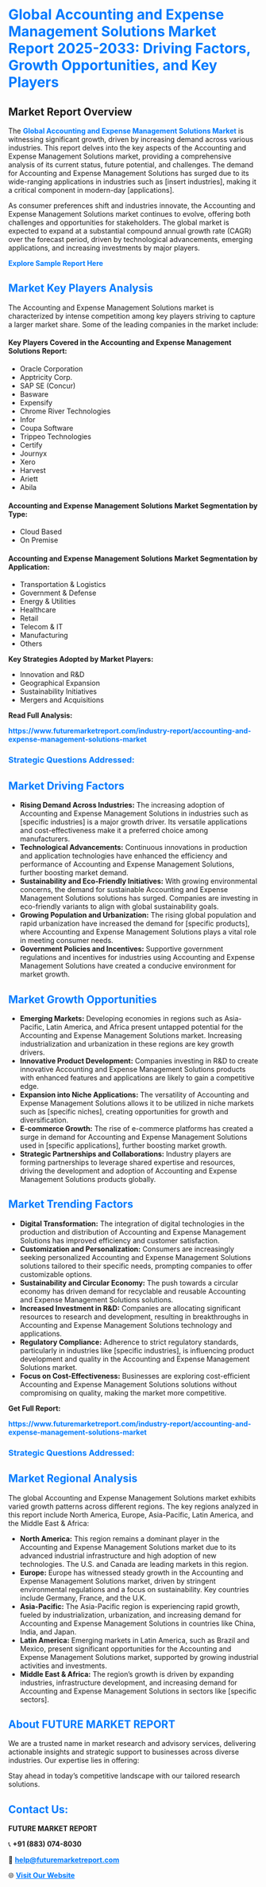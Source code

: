 <h1 style="color: #007BFF;">Global Accounting and Expense Management Solutions Market Report 2025-2033: Driving Factors, Growth Opportunities, and Key Players</h1>

<section id="overview">
<h2>Market Report Overview</h2>
<p>The <a href="https://www.futuremarketreport.com/industry-report/accounting-and-expense-management-solutions-market" style="color: #007BFF; text-decoration: none;"><strong>Global Accounting and Expense Management Solutions Market</strong></a> is witnessing significant growth, driven by increasing demand across various industries. This report delves into the key aspects of the Accounting and Expense Management Solutions market, providing a comprehensive analysis of its current status, future potential, and challenges. The demand for Accounting and Expense Management Solutions has surged due to its wide-ranging applications in industries such as [insert industries], making it a critical component in modern-day [applications].</p>
<p>As consumer preferences shift and industries innovate, the Accounting and Expense Management Solutions market continues to evolve, offering both challenges and opportunities for stakeholders. The global market is expected to expand at a substantial compound annual growth rate (CAGR) over the forecast period, driven by technological advancements, emerging applications, and increasing investments by major players.</p>
</section>

<section id="overview">
<p><a href="https://www.futuremarketreport.com/request-sample/reportId=47977" style="color: #007BFF; text-decoration: none;"><strong>Explore Sample Report Here</strong></a></p>
</section>

<section id="key-players">
<h2 style="color: #007BFF;">Market Key Players Analysis</h2>
<p>The Accounting and Expense Management Solutions market is characterized by intense competition among key players striving to capture a larger market share. Some of the leading companies in the market include:</p>
<h4>Key Players Covered in the Accounting and Expense Management Solutions Report:</h4>
<ul><li>Oracle Corporation</li><li>Apptricity Corp.</li><li>SAP SE (Concur)</li><li>Basware</li><li>Expensify</li><li>Chrome River Technologies</li><li>Infor</li><li>Coupa Software</li><li>Trippeo Technologies</li><li>Certify</li><li>Journyx</li><li>Xero</li><li>Harvest</li><li>Ariett</li><li>Abila</li></ul>
<h4>Accounting and Expense Management Solutions Market Segmentation by Type:</h4>
<ul><li>Cloud Based</li><li>On Premise</li></ul>

<h4>Accounting and Expense Management Solutions Market Segmentation by Application:</h4>
<ul><li>Transportation &amp; Logistics</li><li>Government &amp; Defense</li><li>Energy &amp; Utilities</li><li>Healthcare</li><li>Retail</li><li>Telecom &amp; IT</li><li>Manufacturing</li><li>Others</li></ul>
<p><strong>Key Strategies Adopted by Market Players:</strong></p>
<ul>
<li>Innovation and R&D</li>
<li>Geographical Expansion</li>
<li>Sustainability Initiatives</li>
<li>Mergers and Acquisitions</li>
</ul>
</section>

<section>
<p><strong>Read Full Analysis: </strong></p><a href="https://www.futuremarketreport.com/industry-report/accounting-and-expense-management-solutions-market" style="color: #007BFF; text-decoration: none;"><strong>https://www.futuremarketreport.com/industry-report/accounting-and-expense-management-solutions-market</strong></a>
<h3 style="color: #007BFF;">Strategic Questions Addressed:</h3>
</section>

<section id="driving-factors">
<h2 style="color: #007BFF;">Market Driving Factors</h2>
<ul>
<li><strong>Rising Demand Across Industries:</strong> The increasing adoption of Accounting and Expense Management Solutions in industries such as [specific industries] is a major growth driver. Its versatile applications and cost-effectiveness make it a preferred choice among manufacturers.</li>
<li><strong>Technological Advancements:</strong> Continuous innovations in production and application technologies have enhanced the efficiency and performance of Accounting and Expense Management Solutions, further boosting market demand.</li>
<li><strong>Sustainability and Eco-Friendly Initiatives:</strong> With growing environmental concerns, the demand for sustainable Accounting and Expense Management Solutions solutions has surged. Companies are investing in eco-friendly variants to align with global sustainability goals.</li>
<li><strong>Growing Population and Urbanization:</strong> The rising global population and rapid urbanization have increased the demand for [specific products], where Accounting and Expense Management Solutions plays a vital role in meeting consumer needs.</li>
<li><strong>Government Policies and Incentives:</strong> Supportive government regulations and incentives for industries using Accounting and Expense Management Solutions have created a conducive environment for market growth.</li>
</ul>
</section>

<section id="growth-opportunities">
<h2 style="color: #007BFF;">Market Growth Opportunities</h2>
<ul>
<li><strong>Emerging Markets:</strong> Developing economies in regions such as Asia-Pacific, Latin America, and Africa present untapped potential for the Accounting and Expense Management Solutions market. Increasing industrialization and urbanization in these regions are key growth drivers.</li>
<li><strong>Innovative Product Development:</strong> Companies investing in R&D to create innovative Accounting and Expense Management Solutions products with enhanced features and applications are likely to gain a competitive edge.</li>
<li><strong>Expansion into Niche Applications:</strong> The versatility of Accounting and Expense Management Solutions allows it to be utilized in niche markets such as [specific niches], creating opportunities for growth and diversification.</li>
<li><strong>E-commerce Growth:</strong> The rise of e-commerce platforms has created a surge in demand for Accounting and Expense Management Solutions used in [specific applications], further boosting market growth.</li>
<li><strong>Strategic Partnerships and Collaborations:</strong> Industry players are forming partnerships to leverage shared expertise and resources, driving the development and adoption of Accounting and Expense Management Solutions products globally.</li>
</ul>
</section>

<section id="trending-factors">
<h2 style="color: #007BFF;">Market Trending Factors</h2>
<ul>
<li><strong>Digital Transformation:</strong> The integration of digital technologies in the production and distribution of Accounting and Expense Management Solutions has improved efficiency and customer satisfaction.</li>
<li><strong>Customization and Personalization:</strong> Consumers are increasingly seeking personalized Accounting and Expense Management Solutions solutions tailored to their specific needs, prompting companies to offer customizable options.</li>
<li><strong>Sustainability and Circular Economy:</strong> The push towards a circular economy has driven demand for recyclable and reusable Accounting and Expense Management Solutions solutions.</li>
<li><strong>Increased Investment in R&D:</strong> Companies are allocating significant resources to research and development, resulting in breakthroughs in Accounting and Expense Management Solutions technology and applications.</li>
<li><strong>Regulatory Compliance:</strong> Adherence to strict regulatory standards, particularly in industries like [specific industries], is influencing product development and quality in the Accounting and Expense Management Solutions market.</li>
<li><strong>Focus on Cost-Effectiveness:</strong> Businesses are exploring cost-efficient Accounting and Expense Management Solutions solutions without compromising on quality, making the market more competitive.</li>
</ul>
</section>

<section>
<p><strong>Get Full Report: </strong></p><a href="https://www.futuremarketreport.com/industry-report/accounting-and-expense-management-solutions-market" style="color: #007BFF; text-decoration: none;"><strong>https://www.futuremarketreport.com/industry-report/accounting-and-expense-management-solutions-market</strong></a>
<h3 style="color: #007BFF;">Strategic Questions Addressed:</h3>
</section>


<section id="regional-analysis">
<h2 style="color: #007BFF;">Market Regional Analysis</h2>
<p>The global Accounting and Expense Management Solutions market exhibits varied growth patterns across different regions. The key regions analyzed in this report include North America, Europe, Asia-Pacific, Latin America, and the Middle East & Africa:</p>
<ul>
<li><strong>North America:</strong> This region remains a dominant player in the Accounting and Expense Management Solutions market due to its advanced industrial infrastructure and high adoption of new technologies. The U.S. and Canada are leading markets in this region.</li>
<li><strong>Europe:</strong> Europe has witnessed steady growth in the Accounting and Expense Management Solutions market, driven by stringent environmental regulations and a focus on sustainability. Key countries include Germany, France, and the U.K.</li>
<li><strong>Asia-Pacific:</strong> The Asia-Pacific region is experiencing rapid growth, fueled by industrialization, urbanization, and increasing demand for Accounting and Expense Management Solutions in countries like China, India, and Japan.</li>
<li><strong>Latin America:</strong> Emerging markets in Latin America, such as Brazil and Mexico, present significant opportunities for the Accounting and Expense Management Solutions market, supported by growing industrial activities and investments.</li>
<li><strong>Middle East & Africa:</strong> The region’s growth is driven by expanding industries, infrastructure development, and increasing demand for Accounting and Expense Management Solutions in sectors like [specific sectors].</li>
</ul>
</section>

<footer>
<h2 style="color: #007BFF;">About FUTURE MARKET REPORT</h2>
<p>We are a trusted name in market research and advisory services, delivering actionable insights and strategic support to businesses across diverse industries. Our expertise lies in offering:</p>

<p>Stay ahead in today’s competitive landscape with our tailored research solutions.</p>

<h2 style="color: #007BFF;">Contact Us:</h2>
<p><strong>FUTURE MARKET REPORT</strong></p>
<p>📞 <strong>+91 (883) 074-8030</strong></p>
<p>📧 <strong><a href="mailto:help@futuremarketreport.com" style="color: #007BFF;">help@futuremarketreport.com</a></strong></p>
<p>🌐 <strong><a href="https://www.futuremarketreport.com/" style="color: #007BFF;">Visit Our Website</a></strong></p>
</footer>